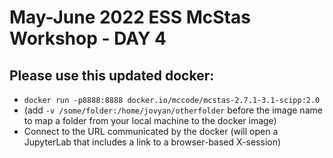# May-June 2022 ESS McStas Workshop - DAY 4

## Please use this updated docker:
- ```docker run -p8888:8888 docker.io/mccode/mcstas-2.7.1-3.1-scipp:2.0``` 
- (add ```-v /some/folder:/home/jovyan/otherfolder``` before the image name to map a folder from your local machine to the docker image)
- Connect to the URL communicated by the docker (will open a JupyterLab that includes a link to a browser-based X-session)
